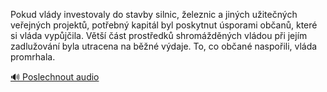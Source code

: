 
Pokud vlády investovaly do stavby silnic, železnic a jiných užitečných veřejných projektů, potřebný kapitál byl poskytnut úsporami občanů, které si vláda vypůjčila. Větší část prostředků shromážděných vládou při jejím zadlužování byla utracena na běžné výdaje. To, co občané naspořili, vláda promrhala.

[🔊 Poslechnout audio](/data/7-paragraphs/audio/chapter_166/para_008-Pokud-vldy-investovaly-do-stavby-silnic-eleznic.mp3)
